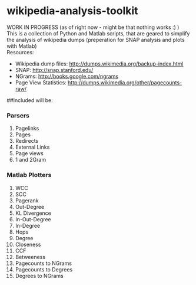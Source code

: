 wikipedia-analysis-toolkit
==========================

WORK IN PROGRESS (as of right now - might be that nothing works :) )  
This is a collection of Python and Matlab scripts, that are geared to simplify the analysis of wikipedia dumps (preperation for SNAP analysis and plots with Matlab)  
Resources:  
* Wikipedia dump files: http://dumps.wikimedia.org/backup-index.html
* SNAP: http://snap.stanford.edu/
* NGrams: http://books.google.com/ngrams
* Page View Statistics: http://dumps.wikimedia.org/other/pagecounts-raw/

##Included will be:

### Parsers
1. Pagelinks
2. Pages
3. Redirects
4. External Links
5. Page views
6. 1 and 2Gram 

### Matlab Plotters
1. WCC
2. SCC
3. Pagerank
4. Out-Degree
5. KL Divergence
6. In-Out-Degree
7. In-Degree
8. Hops
9. Degree
10. Closeness
11. CCF
12. Betweeness
13. Pagecounts to NGrams
14. Pagecounts to Degrees
15. Degrees to NGrams

